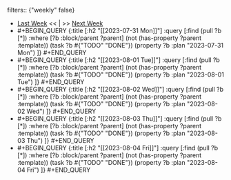 filters:: {"weekly" false}

- [Last Week]([[Weekly/]]) << | >> [Next Week]([[Weekly/]])
- #+BEGIN_QUERY
  {:title [:h2 "[[2023-07-31 Mon]]"]
  :query [:find (pull ?b [*])
       :where
       [?b :block/parent ?parent]
       (not (has-property ?parent :template))
       (task ?b #{"TODO" "DONE"})
       (property ?b :plan "2023-07-31 Mon")
  ]}
  #+END_QUERY
- #+BEGIN_QUERY
  {:title [:h2 "[[2023-08-01 Tue]]"]
  :query [:find (pull ?b [*])
       :where
       [?b :block/parent ?parent]
       (not (has-property ?parent :template))
       (task ?b #{"TODO" "DONE"})
       (property ?b :plan "2023-08-01 Tue")
  ]}
  #+END_QUERY
- #+BEGIN_QUERY
  {:title [:h2 "[[2023-08-02 Wed]]"]
  :query [:find (pull ?b [*])
       :where
       [?b :block/parent ?parent]
       (not (has-property ?parent :template))
       (task ?b #{"TODO" "DONE"})
       (property ?b :plan "2023-08-02 Wed")
  ]}
  #+END_QUERY
- #+BEGIN_QUERY
  {:title [:h2 "[[2023-08-03 Thu]]"]
  :query [:find (pull ?b [*])
       :where
       [?b :block/parent ?parent]
       (not (has-property ?parent :template))
       (task ?b #{"TODO" "DONE"})
       (property ?b :plan "2023-08-03 Thu")
  ]}
  #+END_QUERY
- #+BEGIN_QUERY
  {:title [:h2 "[[2023-08-04 Fri]]"]
  :query [:find (pull ?b [*])
       :where
       [?b :block/parent ?parent]
       (not (has-property ?parent :template))
       (task ?b #{"TODO" "DONE"})
       (property ?b :plan "2023-08-04 Fri")
  ]}
  #+END_QUERY